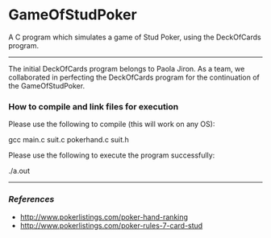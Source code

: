# GameOfStudPoker #
A C program which simulates a game of Stud Poker, using the DeckOfCards program.

---
The initial DeckOfCards program belongs to Paola Jiron.
As a team, we collaborated in perfecting the DeckOfCards program for the continuation of the GameOfStudPoker.


### How to compile and link files for execution ###


Please use the following to compile (this will work on any OS):

gcc main.c suit.c pokerhand.c suit.h

Please use the following to execute the program successfully:

./a.out

-------

### ___References___ ###

- http://www.pokerlistings.com/poker-hand-ranking
- http://www.pokerlistings.com/poker-rules-7-card-stud
